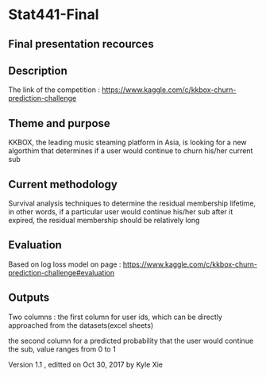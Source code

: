 # Stat441-Final
## Final presentation recources  
## Description 
The link of the competition : https://www.kaggle.com/c/kkbox-churn-prediction-challenge 
## Theme and purpose 
KKBOX, the leading music steaming platform in Asia, is looking for a new algorthim that determines if a user would continue to churn his/her current sub  
## Current methodology 
Survival analysis techniques to determine the residual membership lifetime, in other words, if a particular user would continue his/her sub after it expired, the residual membership should be relatively long  
## Evaluation 
Based on log loss model on page : https://www.kaggle.com/c/kkbox-churn-prediction-challenge#evaluation  
## Outputs 
Two columns : the first column for user ids, which can be directly approached from the datasets(excel sheets)  

the second column for a predicted probability that the user would continue the sub, value ranges from 0 to 1  

Version 1.1 , editted on Oct 30, 2017 by Kyle Xie  

